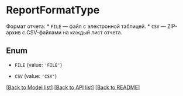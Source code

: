 # ReportFormatType

Формат отчета:  * `FILE` — файл с электронной таблицей. * `CSV` — ZIP-архив с CSV-файлами на каждый лист отчета. 

## Enum

* `FILE` (value: `'FILE'`)

* `CSV` (value: `'CSV'`)

[[Back to Model list]](../README.md#documentation-for-models) [[Back to API list]](../README.md#documentation-for-api-endpoints) [[Back to README]](../README.md)


